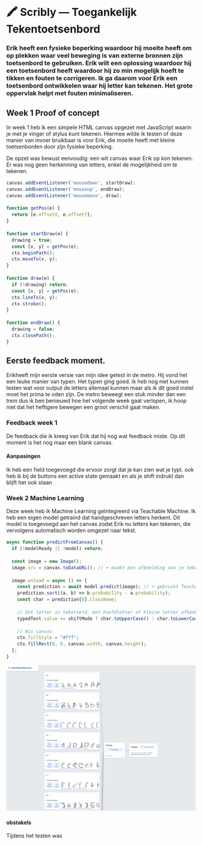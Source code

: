 # 🖍️ Scribly — Toegankelijk Tekentoetsenbord
### Erik heeft een fysieke beperking waardoor hij moeite heeft om op plekken waar veel beweging is van externe bronnen zijn toetsenbord te gebruiken. Erik wilt een oplossing waardoor hij een toetsenbord heeft waardoor hij zo min mogelijk hoeft te tikken en fouten te corrigeren. Ik ga daarom voor Erik een toetsenbord ontwikkelen waar hij letter kan tekenen. Het grote oppervlak helpt met fouten minimaliseren.

## Week 1 Proof of concept
In week 1 heb ik een simpele HTML canvas opgezet met JavaScript waarin je met je vinger of stylus kunt tekenen. Hiermee wilde ik testen of deze manier van invoer bruikbaar is voor Erik, die moeite heeft met kleine toetsenborden door zijn fysieke beperking.

De opzet was bewust eenvoudig: een wit canvas waar Erik op kon tekenen. Er was nog geen herkenning van letters, enkel de mogelijkheid om te tekenen.

```` js
canvas.addEventListener('mousedown', startDraw);
canvas.addEventListener('mouseup', endDraw);
canvas.addEventListener('mousemove', draw);

function getPos(e) {
  return [e.offsetX, e.offsetY];
}

function startDraw(e) {
  drawing = true;
  const [x, y] = getPos(e);
  ctx.beginPath();
  ctx.moveTo(x, y);
}

function draw(e) {
  if (!drawing) return;
  const [x, y] = getPos(e);
  ctx.lineTo(x, y);
  ctx.stroke();
}

function endDraw() {
  drawing = false;
  ctx.closePath();
}
````



## Eerste feedback moment. 
Erikheeft mijn eerste versie van mijn idee getest in de metro. Hij vond het een leuke manier van typen. Het typen ging goed. ik heb nog niet kunnen testen wat voor output de letters allemaal kunnen maar als ik dit goed instel moet het prima te oden zijn. De metro beweegt een stuk minder dan een trein dus ik ben benieuwd hoe het volgende week gaat verlopen, ik hoop niet dat het heftigere bewegen een groot verschil gaat maken. 

### Feedback week 1
De feedback die ik kreeg van Erik dat hij nog wat feedback miste. Op dit moment is het nog maar een blank canvas.

#### Aanpasingen 
Ik heb een field toegevoegd die ervoor zorgt dat je kan zien wat je typt. ook heb ik bij de buttons een active state gemaakt en als je shift indrukt dan blijft het ook staan


### Week 2 Machine Learning
Deze week heb ik Machine Learning geïntegreerd via Teachable Machine. Ik heb een eigen model getraind dat handgeschreven letters herkent. Dit model is toegevoegd aan het canvas zodat Erik nu letters kan tekenen, die vervolgens automatisch worden omgezet naar tekst.

````js
async function predictFromCanvas() {
  if (!modelReady || !model) return;

  const image = new Image();
  image.src = canvas.toDataURL(); // ⬅️ maakt een afbeelding van je tekening

  image.onload = async () => {
    const prediction = await model.predict(image); // ⬅️ gebruikt Teachable Machine model
    prediction.sort((a, b) => b.probability - a.probability);
    const char = prediction[0].className;

    // Zet letter in tekstveld, met hoofdletter of kleine letter afhankelijk van shift
    typedText.value += shiftMode ? char.toUpperCase() : char.toLowerCase();

    // Wis canvas
    ctx.fillStyle = "#fff";
    ctx.fillRect(0, 0, canvas.width, canvas.height);
  };
}
````

![MLomgeving](/images/ml.png)
#### obstakels
Tijdens het testen was 